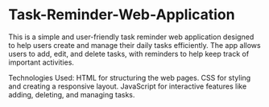 # Task-Reminder-Web-Application
This is a simple and user-friendly task reminder web application designed to help users create and manage their daily tasks efficiently. The app allows users to add, edit, and delete tasks, with reminders to help keep track of important activities. 

Technologies Used:
HTML for structuring the web pages.
CSS for styling and creating a responsive layout.
JavaScript for interactive features like adding, deleting, and managing tasks.
